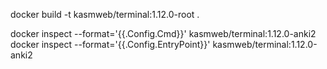 docker build -t kasmweb/terminal:1.12.0-root .

docker inspect --format='{{.Config.Cmd}}' kasmweb/terminal:1.12.0-anki2
docker inspect --format='{{.Config.EntryPoint}}' kasmweb/terminal:1.12.0-anki2